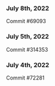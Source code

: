 ### July 8th, 2022

Commit #69093

### July 5th, 2022

Commit #314353


### July 4th, 2022

Commit #72281
